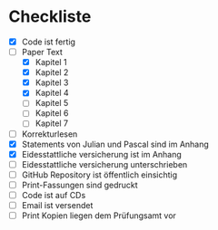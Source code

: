 # Checkliste

- [x] Code ist fertig
- [ ] Paper Text
    - [x] Kapitel 1
    - [x] Kapitel 2
    - [x] Kapitel 3
    - [x] Kapitel 4
    - [ ] Kapitel 5
    - [ ] Kapitel 6
    - [ ] Kapitel 7
- [ ] Korrekturlesen
- [x] Statements von Julian und Pascal sind im Anhang
- [x] Eidesstattliche versicherung ist im Anhang
- [ ] Eidesstattliche versicherung unterschrieben
- [ ] GitHub Repository ist öffentlich einsichtig
- [ ] Print-Fassungen sind gedruckt
- [ ] Code ist auf CDs
- [ ] Email ist versendet
- [ ] Print Kopien liegen dem Prüfungsamt vor